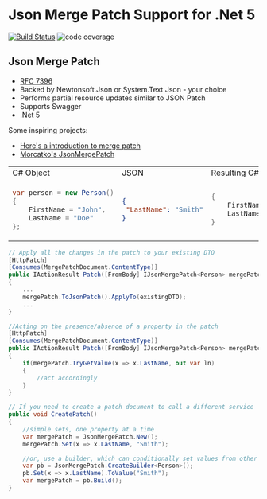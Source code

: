 # Json Merge Patch Support for .Net 5

[![Build Status](https://dev.azure.com/matthewethomas/Public%20Projects/_apis/build/status/JsonMergePatch?branchName=master)](https://dev.azure.com/matthewethomas/Public%20Projects/_build/latest?definitionId=13&branchName=master)
![code coverage](https://img.shields.io/azure-devops/coverage/matthewethomas/Public%2520Projects/13?style=flat-square)

## Json Merge Patch
- [RFC 7396](https://tools.ietf.org/html/rfc7396)
- Backed by Newtonsoft.Json or System.Text.Json - your choice
- Performs partial resource updates similar to JSON Patch
- Supports Swagger
- .Net 5

Some inspiring projects:
- [Here's a introduction to merge patch](http://blog.primarilysoftware.com/2019/json-merge-patch-dot-net/)
- [Morcatko's JsonMergePatch](https://github.com/Morcatko/Morcatko.AspNetCore.JsonMergePatch)

<table>
<tr>
<td>C# Object</td>
<td>JSON</td>
<td>Resulting C# Object</td>
</tr>
<tr>
<td>


``` C#
var person = new Person()
{
    FirstName = "John",
    LastName = "Doe"
};
```


</td>
<td>


``` JSON
{
 "LastName": "Smith"
}
```


</td>
<td>


``` C#
{
    FirstName = "John",
    LastName = "Smith"
}
```


</td>
</tr>
</table>

``` C#
// Apply all the changes in the patch to your existing DTO
[HttpPatch]
[Consumes(MergePatchDocument.ContentType)]
public IActionResult Patch([FromBody] IJsonMergePatch<Person> mergePatch)
{
    ...
    mergePatch.ToJsonPatch().ApplyTo(existingDTO);
    ...
}
```

``` C#
//Acting on the presence/absence of a property in the patch
[HttpPatch]
[Consumes(MergePatchDocument.ContentType)]
public IActionResult Patch([FromBody] IJsonMergePatch<Person> mergePatch)
{
    if(mergePatch.TryGetValue(x => x.LastName, out var ln)
    {
        //act accordingly
    }
}
```

``` C#
// If you need to create a patch document to call a different service
public void CreatePatch()
{
    //simple sets, one property at a time
    var mergePatch = JsonMergePatch.New();
    mergePatch.Set(x => x.LastName, "Smith");

    //or, use a builder, which can conditionally set values from other merge patchess
    var pb = JsonMergePatch.CreateBuilder<Person>();
    pb.Set(x => x.LastName).ToValue("Smith");
    var mergePatch = pb.Build();
}
```